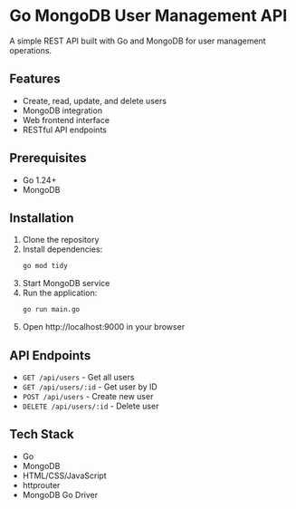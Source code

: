 # Go MongoDB User Management API

A simple REST API built with Go and MongoDB for user management operations.

## Features

- Create, read, update, and delete users
- MongoDB integration
- Web frontend interface
- RESTful API endpoints

## Prerequisites

- Go 1.24+
- MongoDB

## Installation

1. Clone the repository
2. Install dependencies:
   ```bash
   go mod tidy
   ```
3. Start MongoDB service
4. Run the application:
   ```bash
   go run main.go
   ```
5. Open http://localhost:9000 in your browser

## API Endpoints

- `GET /api/users` - Get all users
- `GET /api/users/:id` - Get user by ID
- `POST /api/users` - Create new user
- `DELETE /api/users/:id` - Delete user

## Tech Stack

- Go
- MongoDB
- HTML/CSS/JavaScript
- httprouter
- MongoDB Go Driver 